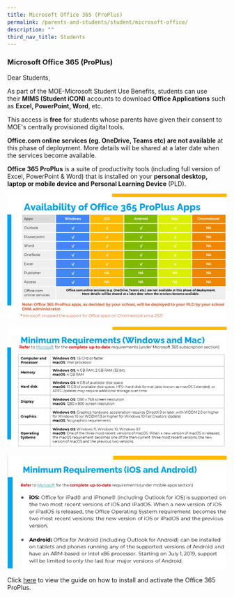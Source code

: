 ```yaml
---
title: Microsoft Office 365 (ProPlus)
permalink: /parents-and-students/student/microsoft-office/
description: ""
third_nav_title: Students
---
```

### **Microsoft Office 365 (ProPlus)**
Dear Students,  
  
As part of the MOE-Microsoft Student Use Benefits, students can use their **MIMS (Student iCON)** accounts to download **Office Applications** such as **Excel, PowerPoint, Word**, etc.  
  
This access is **free** for students whose parents have given their consent to MOE's centrally provisioned digital tools.  
  
**Office.com online services (eg. OneDrive, Teams etc) are not available** at this phase of deployment. More details will be shared at a later date when the services become available.  
  
**Office 365 ProPlus** is a suite of productivity tools (including full version of Excel, PowerPoint & Word) that is installed on your **personal desktop, laptop or mobile device and Personal Learning Device** (PLD).

![](/images/Student/Microsoft%20office%201.png)

![](/images/Student/Microsoft%20office%202.png)

![](/images/Student/Microsoft%20office%203.png)

Click [here](https://drive.google.com/file/d/11LCMhStTypSkqrBO5lrxofAXn86lhiPP/view?usp=sharing) to view the guide on how to install and activate the Office 365 ProPlus.